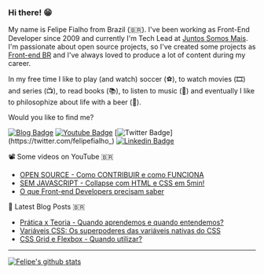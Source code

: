 ### Hi there! 😁 

My name is Felipe Fialho from Brazil (🇧🇷). I've been working as Front-End Developer since 2009 and currently I'm Tech Lead at [Juntos Somos Mais](https://juntossomosmais.com.br). I'm passionate about open source projects, so I've created some projects as [Front-end BR](https://github.com/frontendbr) and I've always loved to produce a lot of content during my career.

In my free time I like to play (and watch) soccer (⚽️), to watch movies (🎞️) and series (📺), to read books (📚), to listen to music (🎵) and eventually I like to philosophize about life with a beer (🍺).

Would you like to find me?

[![Blog Badge](https://img.shields.io/badge/Blog-felipefialho.com-black)](https://felipefialho.com/blog)
[![Youtube Badge](https://img.shields.io/badge/-Youtube-FF0000?style=flat-square&labelColor=FF0000&logo=youtube&logoColor=white&link=https://youtube.com/c/FelipeFialhoDev)](https://youtube.com/c/FelipeFialhoDev)
[![Twitter Badge](https://img.shields.io/badge/-Twitter-1ca0f1?style=flat-square&labelColor=1ca0f1&logo=twitter&logoColor=white&link=https://twitter.com/felipefialho_)](https://twitter.com/felipefialho_)
[![Linkedin Badge](https://img.shields.io/badge/-LinkedIn-blue?style=flat-square&logo=Linkedin&logoColor=white&link=https://www.linkedin.com/in/felipefialho)](https://www.linkedin.com/in/felipefialho)

📽️ Some videos on YouTube 🇧🇷

- [OPEN SOURCE - Como CONTRIBUIR e como FUNCIONA](https://youtu.be/91UESJF0gjk)
- [SEM JAVASCRIPT - Collapse com HTML e CSS em 5min!](https://youtu.be/j5VcN8A_zqQ)
- [O que Front-end Developers precisam saber](https://youtu.be/GRStdYGAmrQ)

📓 Latest Blog Posts 🇧🇷

- [Prática x Teoria - Quando aprendemos e quando entendemos?](https://www.felipefialho.com/blog/pratica-teoria-quando-aprendemos-e-quando-entendemos/)
- [Variáveis CSS: Os superpoderes das variáveis nativas do CSS](https://www.felipefialho.com/blog/os-superpoderes-das-variaveis-nativas-do-css/)
- [CSS Grid e Flexbox - Quando utilizar?](https://www.felipefialho.com/blog/css-grid-e-flexbox-quando-utilizar/)

____


[![Felipe's github stats](https://github-readme-stats.vercel.app/api?username=felipefialho&theme=dark&show_icons=true&count_private=true)](https://github.com/felipefialho)

